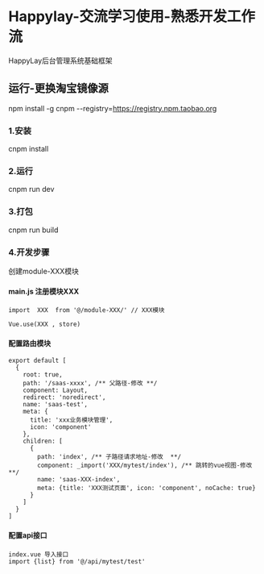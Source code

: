 # Happylay-交流学习使用-熟悉开发工作流

HappyLay后台管理系统基础框架

## 运行-更换淘宝镜像源

npm install -g cnpm --registry=https://registry.npm.taobao.org

### 1.安装

cnpm install

### 2.运行

cnpm run dev

### 3.打包

cnpm run build

### 4.开发步骤
创建module-XXX模块


####  main.js 注册模块XXX 
```
import  XXX  from '@/module-XXX/' // XXX模块

Vue.use(XXX , store)
```
####  配置路由模块
```
export default [
  {
    root: true,
    path: '/saas-xxxx', /** 父路径-修改 **/
    component: Layout,
    redirect: 'noredirect',
    name: 'saas-test',
    meta: {
      title: 'xxx业务模块管理',
      icon: 'component'
    },
    children: [
      {
        path: 'index', /** 子路径请求地址-修改  **/
        component: _import('XXX/mytest/index'), /** 跳转的vue视图-修改 **/
        name: 'saas-XXX-index',
        meta: {title: 'XXX测试页面', icon: 'component', noCache: true}
      }
    ]
  }
]
```
####  配置api接口
```
index.vue 导入接口
import {list} from '@/api/mytest/test'
```